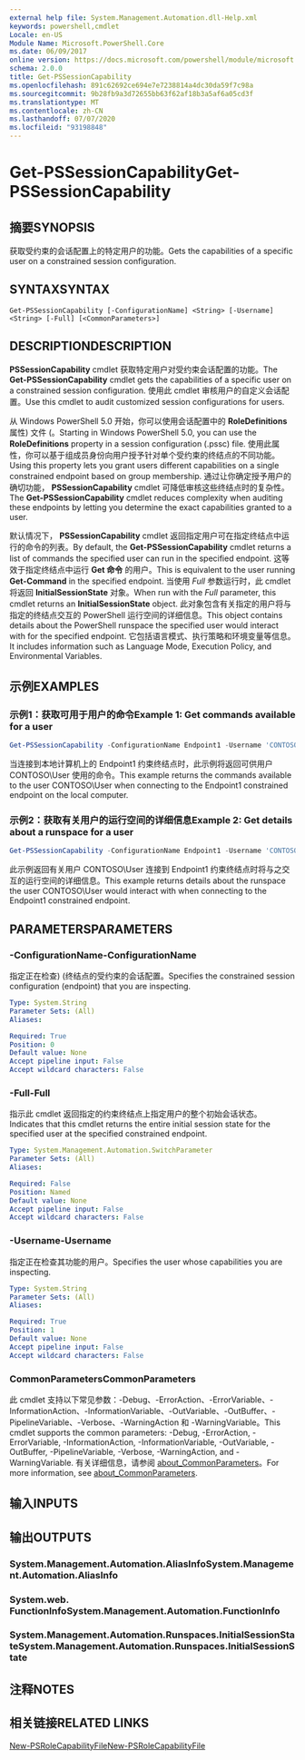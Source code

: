 ```yaml
---
external help file: System.Management.Automation.dll-Help.xml
keywords: powershell,cmdlet
Locale: en-US
Module Name: Microsoft.PowerShell.Core
ms.date: 06/09/2017
online version: https://docs.microsoft.com/powershell/module/microsoft.powershell.core/get-pssessioncapability?view=powershell-7.1&WT.mc_id=ps-gethelp
schema: 2.0.0
title: Get-PSSessionCapability
ms.openlocfilehash: 891c62692ce694e7e7238814a4dc30da59f7c98a
ms.sourcegitcommit: 9b28fb9a3d72655bb63f62af18b3a5af6a05cd3f
ms.translationtype: MT
ms.contentlocale: zh-CN
ms.lasthandoff: 07/07/2020
ms.locfileid: "93198848"
---
```

# <span data-ttu-id="532ac-103">Get-PSSessionCapability</span><span class="sxs-lookup"><span data-stu-id="532ac-103">Get-PSSessionCapability</span></span>

## <span data-ttu-id="532ac-104">摘要</span><span class="sxs-lookup"><span data-stu-id="532ac-104">SYNOPSIS</span></span>
<span data-ttu-id="532ac-105">获取受约束的会话配置上的特定用户的功能。</span><span class="sxs-lookup"><span data-stu-id="532ac-105">Gets the capabilities of a specific user on a constrained session configuration.</span></span>

## <span data-ttu-id="532ac-106">SYNTAX</span><span class="sxs-lookup"><span data-stu-id="532ac-106">SYNTAX</span></span>

```
Get-PSSessionCapability [-ConfigurationName] <String> [-Username] <String> [-Full] [<CommonParameters>]
```

## <span data-ttu-id="532ac-107">DESCRIPTION</span><span class="sxs-lookup"><span data-stu-id="532ac-107">DESCRIPTION</span></span>

<span data-ttu-id="532ac-108">**PSSessionCapability** cmdlet 获取特定用户对受约束会话配置的功能。</span><span class="sxs-lookup"><span data-stu-id="532ac-108">The **Get-PSSessionCapability** cmdlet gets the capabilities of a specific user on a constrained session configuration.</span></span>
<span data-ttu-id="532ac-109">使用此 cmdlet 审核用户的自定义会话配置。</span><span class="sxs-lookup"><span data-stu-id="532ac-109">Use this cmdlet to audit customized session configurations for users.</span></span>

<span data-ttu-id="532ac-110">从 Windows PowerShell 5.0 开始，你可以使用会话配置中的 **RoleDefinitions** 属性) 文件 (。</span><span class="sxs-lookup"><span data-stu-id="532ac-110">Starting in Windows PowerShell 5.0, you can use the **RoleDefinitions** property in a session configuration (.pssc) file.</span></span>
<span data-ttu-id="532ac-111">使用此属性，你可以基于组成员身份向用户授予针对单个受约束的终结点的不同功能。</span><span class="sxs-lookup"><span data-stu-id="532ac-111">Using this property lets you grant users different capabilities on a single constrained endpoint based on group membership.</span></span>
<span data-ttu-id="532ac-112">通过让你确定授予用户的确切功能， **PSSessionCapability** cmdlet 可降低审核这些终结点时的复杂性。</span><span class="sxs-lookup"><span data-stu-id="532ac-112">The **Get-PSSessionCapability** cmdlet reduces complexity when auditing these endpoints by letting you determine the exact capabilities granted to a user.</span></span>

<span data-ttu-id="532ac-113">默认情况下， **PSSessionCapability** cmdlet 返回指定用户可在指定终结点中运行的命令的列表。</span><span class="sxs-lookup"><span data-stu-id="532ac-113">By default, the **Get-PSSessionCapability** cmdlet returns a list of commands the specified user can run in the specified endpoint.</span></span>
<span data-ttu-id="532ac-114">这等效于指定终结点中运行 **Get 命令** 的用户。</span><span class="sxs-lookup"><span data-stu-id="532ac-114">This is equivalent to the user running **Get-Command** in the specified endpoint.</span></span>
<span data-ttu-id="532ac-115">当使用 *Full* 参数运行时，此 cmdlet 将返回 **InitialSessionState** 对象。</span><span class="sxs-lookup"><span data-stu-id="532ac-115">When run with the *Full* parameter, this cmdlet returns an **InitialSessionState** object.</span></span>
<span data-ttu-id="532ac-116">此对象包含有关指定的用户将与指定的终结点交互的 PowerShell 运行空间的详细信息。</span><span class="sxs-lookup"><span data-stu-id="532ac-116">This object contains details about the PowerShell runspace the specified user would interact with for the specified endpoint.</span></span>
<span data-ttu-id="532ac-117">它包括语言模式、执行策略和环境变量等信息。</span><span class="sxs-lookup"><span data-stu-id="532ac-117">It includes information such as Language Mode, Execution Policy, and Environmental Variables.</span></span>

## <span data-ttu-id="532ac-118">示例</span><span class="sxs-lookup"><span data-stu-id="532ac-118">EXAMPLES</span></span>

### <span data-ttu-id="532ac-119">示例1：获取可用于用户的命令</span><span class="sxs-lookup"><span data-stu-id="532ac-119">Example 1: Get commands available for a user</span></span>

```powershell
Get-PSSessionCapability -ConfigurationName Endpoint1 -Username 'CONTOSO\User'
```

<span data-ttu-id="532ac-120">当连接到本地计算机上的 Endpoint1 约束终结点时，此示例将返回可供用户 CONTOSO\User 使用的命令。</span><span class="sxs-lookup"><span data-stu-id="532ac-120">This example returns the commands available to the user CONTOSO\User when connecting to the Endpoint1 constrained endpoint on the local computer.</span></span>

### <span data-ttu-id="532ac-121">示例2：获取有关用户的运行空间的详细信息</span><span class="sxs-lookup"><span data-stu-id="532ac-121">Example 2: Get details about a runspace for a user</span></span>

```powershell
Get-PSSessionCapability -ConfigurationName Endpoint1 -Username 'CONTOSO\User' -Full
```

<span data-ttu-id="532ac-122">此示例返回有关用户 CONTOSO\User 连接到 Endpoint1 约束终结点时将与之交互的运行空间的详细信息。</span><span class="sxs-lookup"><span data-stu-id="532ac-122">This example returns details about the runspace the user CONTOSO\User would interact with when connecting to the Endpoint1 constrained endpoint.</span></span>

## <span data-ttu-id="532ac-123">PARAMETERS</span><span class="sxs-lookup"><span data-stu-id="532ac-123">PARAMETERS</span></span>

### <span data-ttu-id="532ac-124">-ConfigurationName</span><span class="sxs-lookup"><span data-stu-id="532ac-124">-ConfigurationName</span></span>

<span data-ttu-id="532ac-125">指定正在检查)  (终结点的受约束的会话配置。</span><span class="sxs-lookup"><span data-stu-id="532ac-125">Specifies the constrained session configuration (endpoint) that you are inspecting.</span></span>

```yaml
Type: System.String
Parameter Sets: (All)
Aliases:

Required: True
Position: 0
Default value: None
Accept pipeline input: False
Accept wildcard characters: False
```

### <span data-ttu-id="532ac-126">-Full</span><span class="sxs-lookup"><span data-stu-id="532ac-126">-Full</span></span>

<span data-ttu-id="532ac-127">指示此 cmdlet 返回指定的约束终结点上指定用户的整个初始会话状态。</span><span class="sxs-lookup"><span data-stu-id="532ac-127">Indicates that this cmdlet returns the entire initial session state for the specified user at the specified constrained endpoint.</span></span>

```yaml
Type: System.Management.Automation.SwitchParameter
Parameter Sets: (All)
Aliases:

Required: False
Position: Named
Default value: None
Accept pipeline input: False
Accept wildcard characters: False
```

### <span data-ttu-id="532ac-128">-Username</span><span class="sxs-lookup"><span data-stu-id="532ac-128">-Username</span></span>

<span data-ttu-id="532ac-129">指定正在检查其功能的用户。</span><span class="sxs-lookup"><span data-stu-id="532ac-129">Specifies the user whose capabilities you are inspecting.</span></span>

```yaml
Type: System.String
Parameter Sets: (All)
Aliases:

Required: True
Position: 1
Default value: None
Accept pipeline input: False
Accept wildcard characters: False
```

### <span data-ttu-id="532ac-130">CommonParameters</span><span class="sxs-lookup"><span data-stu-id="532ac-130">CommonParameters</span></span>

<span data-ttu-id="532ac-131">此 cmdlet 支持以下常见参数：-Debug、-ErrorAction、-ErrorVariable、-InformationAction、-InformationVariable、-OutVariable、-OutBuffer、-PipelineVariable、-Verbose、-WarningAction 和 -WarningVariable。</span><span class="sxs-lookup"><span data-stu-id="532ac-131">This cmdlet supports the common parameters: -Debug, -ErrorAction, -ErrorVariable, -InformationAction, -InformationVariable, -OutVariable, -OutBuffer, -PipelineVariable, -Verbose, -WarningAction, and -WarningVariable.</span></span> <span data-ttu-id="532ac-132">有关详细信息，请参阅 [about_CommonParameters](https://go.microsoft.com/fwlink/?LinkID=113216)。</span><span class="sxs-lookup"><span data-stu-id="532ac-132">For more information, see [about_CommonParameters](https://go.microsoft.com/fwlink/?LinkID=113216).</span></span>

## <span data-ttu-id="532ac-133">输入</span><span class="sxs-lookup"><span data-stu-id="532ac-133">INPUTS</span></span>

## <span data-ttu-id="532ac-134">输出</span><span class="sxs-lookup"><span data-stu-id="532ac-134">OUTPUTS</span></span>

### <span data-ttu-id="532ac-135">System.Management.Automation.AliasInfo</span><span class="sxs-lookup"><span data-stu-id="532ac-135">System.Management.Automation.AliasInfo</span></span>

### <span data-ttu-id="532ac-136">System.web. FunctionInfo</span><span class="sxs-lookup"><span data-stu-id="532ac-136">System.Management.Automation.FunctionInfo</span></span>

### <span data-ttu-id="532ac-137">System.Management.Automation.Runspaces.InitialSessionState</span><span class="sxs-lookup"><span data-stu-id="532ac-137">System.Management.Automation.Runspaces.InitialSessionState</span></span>

## <span data-ttu-id="532ac-138">注释</span><span class="sxs-lookup"><span data-stu-id="532ac-138">NOTES</span></span>

## <span data-ttu-id="532ac-139">相关链接</span><span class="sxs-lookup"><span data-stu-id="532ac-139">RELATED LINKS</span></span>

[<span data-ttu-id="532ac-140">New-PSRoleCapabilityFile</span><span class="sxs-lookup"><span data-stu-id="532ac-140">New-PSRoleCapabilityFile</span></span>](New-PSRoleCapabilityFile.md)

